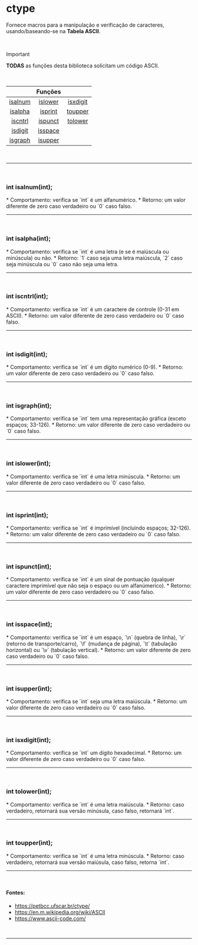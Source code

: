 # ctype
Fornece macros para a manipulação e verificação de caracteres, usando/baseando-se na **Tabela ASCII**.

<br>

> [!IMPORTANT]
> **TODAS** as funções desta biblioteca solicitam um código ASCII.

<br>

||Funções||
|:-:|:-:|:-:|
|<a href="1">isalnum</a>| <a href="6">islower</a>|<a href="11">isxdigit</a>|
|<a href="2">isalpha</a>| <a href="7">isprint</a>|<a href="12">toupper</a> |
|<a href="3">iscntrl</a>| <a href="8">ispunct</a>|<a href="13">tolower</a> |
|<a href="4">isdigit</a>| <a href="9">isspace</a>||
|<a href="5">isgraph</a>|<a href="10">isupper</a>||

<br>
<hr>
<br>

<h3 id="1">int isalnum(int);</h3>
* Comportamento: verifica se `int` é um alfanumérico.
* Retorno: um valor diferente de zero caso verdadeiro ou `0` caso falso.

<br>
<hr>
<br>

<h3 id="2">int isalpha(int);</h3>
* Comportamento: verifica se `int` é uma letra (e se é maiúscula ou minúscula) ou não.
* Retorno: `1` caso seja uma letra maiúscula, `2` caso seja minúscula ou `0` caso não seja uma letra.
	
<br>
<hr>
<br>

<h3 id="3">int iscntrl(int);</h3>
* Comportamento: verifica se `int` é um caractere de controle (0-31 em ASCII).
* Retorno: um valor diferente de zero caso verdadeiro ou `0` caso falso.

<br>
<hr>
<br>

<h3 id="4">int isdigit(int);</h3>
* Comportamento: verifica se `int` é um dígito numérico (0-9).
* Retorno: um valor diferente de zero caso verdadeiro ou `0` caso falso.

<br>
<hr>
<br>

<h3 id="5">int isgraph(int);</h3>
* Comportamento: verifica se `int` tem uma representação gráfica (exceto espaços; 33-126).
* Retorno: um valor diferente de zero caso verdadeiro ou `0` caso falso.
	
<br>
<hr>
<br>

<h3 id="6">int islower(int);</h3>
* Comportamento: verifica se `int` é uma letra minúscula.
* Retorno: um valor diferente de zero caso verdadeiro ou `0` caso falso.

<br>
<hr>
<br>

<h3 id="7">int isprint(int);</h3>
* Comportamento: verifica se `int` é imprímível (incluindo espaços; 32-126).
* Retorno: um valor diferente de zero caso verdadeiro ou `0` caso falso.

<br>
<hr>
<br>

<h3 id="8">int ispunct(int);</h3>
* Comportamento: verifica se `int` é um sinal de pontuação (qualquer caractere imprimível que não seja o espaço ou um alfanúmerico).
* Retorno: um valor diferente de zero caso verdadeiro ou `0` caso falso.
	
<br>
<hr>
<br>

<h3 id="9">int isspace(int);</h3>
* Comportamento: verifica se `int` é um espaço, `\n` (quebra de linha), `\r` (retorno de transporte/carro), `\f` (mudança de página), `\t` (tabulação horizontal) ou `\v` (tabulação vertical).
* Retorno: um valor diferente de zero caso verdadeiro ou `0` caso falso.

<br>
<hr>
<br>

<h3 id="10">int isupper(int);</h3>
* Comportamento: verifica se `int` seja uma letra maiúscula.
* Retorno: um valor diferente de zero caso verdadeiro ou `0` caso falso.

<br>
<hr>
<br>

<h3 id="11">int isxdigit(int);</h3>
* Comportamento: verifica se `int` um dígito hexadecimal.
* Retorno: um valor diferente de zero caso verdadeiro ou `0` caso falso.

<br>
<hr>
<br>

<h3 id="12">int tolower(int);</h3>
* Comportamento: verifica se `int` é uma letra maiúscula.
* Retorno: caso verdadeiro, retornará sua versão minúsula, caso falso, retornará `int`.
	
<br>
<hr>
<br>

<h3 id="13">int toupper(int);</h3>
* Comportamento: verifica se `int` é uma letra minúscula.
* Retorno: caso verdadeiro, retornará sua versão maiúsula, caso falso, retorna `int`.
	
<br>
<hr>
<br>

#### Fontes:
* https://petbcc.ufscar.br/ctype/
* https://en.m.wikipedia.org/wiki/ASCII
* https://www.ascii-code.com/

<br>
<hr>
